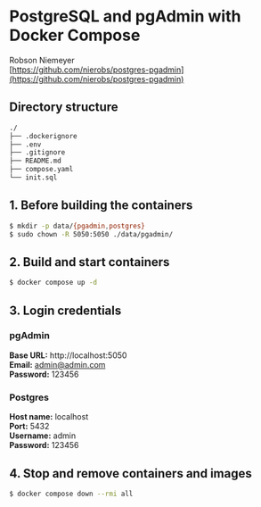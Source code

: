 # PostgreSQL and pgAdmin with Docker Compose

Robson Niemeyer  
[https://github.com/nierobs/postgres-pgadmin](https://github.com/nierobs/postgres-pgadmin)

## Directory structure

```bash
./
├── .dockerignore
├── .env
├── .gitignore
├── README.md
├── compose.yaml
└── init.sql
```

## 1. Before building the containers

```bash
$ mkdir -p data/{pgadmin,postgres}
$ sudo chown -R 5050:5050 ./data/pgadmin/
```

## 2. Build and start containers

```bash
$ docker compose up -d
```

## 3. Login credentials

### pgAdmin

**Base URL:** http://localhost:5050  
**Email:** admin@admin.com  
**Password:** 123456

### Postgres

**Host name:** localhost  
**Port:** 5432  
**Username:**  admin  
**Password:** 123456

## 4. Stop and remove containers and images

```bash
$ docker compose down --rmi all
```


